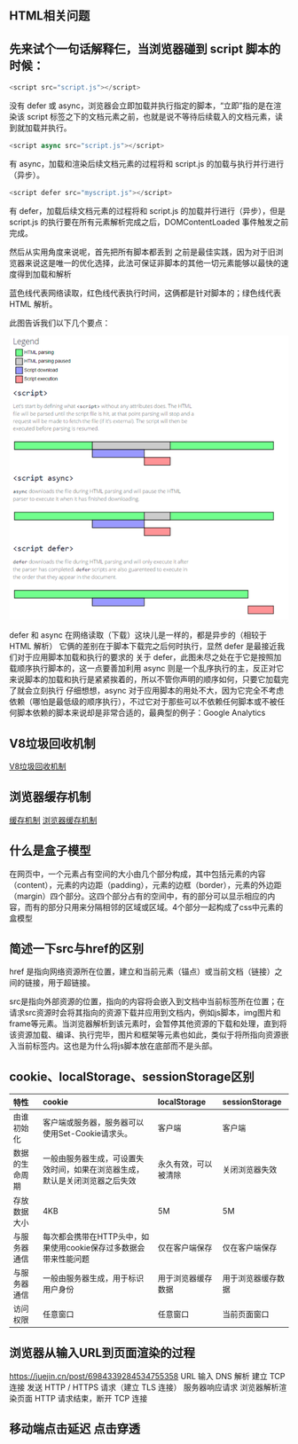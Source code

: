 ## HTML相关问题
## 先来试个一句话解释仨，当浏览器碰到 script 脚本的时候：
```js
<script src="script.js"></script>
```

没有 defer 或 async，浏览器会立即加载并执行指定的脚本，“立即”指的是在渲染该 script 标签之下的文档元素之前，也就是说不等待后续载入的文档元素，读到就加载并执行。

```js
<script async src="script.js"></script>
```

有 async，加载和渲染后续文档元素的过程将和 script.js 的加载与执行并行进行（异步）。

```js
<script defer src="myscript.js"></script>
```

有 defer，加载后续文档元素的过程将和 script.js 的加载并行进行（异步），但是 script.js 的执行要在所有元素解析完成之后，DOMContentLoaded 事件触发之前完成。

然后从实用角度来说呢，首先把所有脚本都丢到 </body> 之前是最佳实践，因为对于旧浏览器来说这是唯一的优化选择，此法可保证非脚本的其他一切元素能够以最快的速度得到加载和解析

蓝色线代表网络读取，红色线代表执行时间，这俩都是针对脚本的；绿色线代表 HTML 解析。

此图告诉我们以下几个要点：

<img class="zoom-imgs" src="./.vuepress/public/async_defer.png" alt="解析图片">

defer 和 async 在网络读取（下载）这块儿是一样的，都是异步的（相较于 HTML 解析）
它俩的差别在于脚本下载完之后何时执行，显然 defer 是最接近我们对于应用脚本加载和执行的要求的
关于 defer，此图未尽之处在于它是按照加载顺序执行脚本的，这一点要善加利用
async 则是一个乱序执行的主，反正对它来说脚本的加载和执行是紧紧挨着的，所以不管你声明的顺序如何，只要它加载完了就会立刻执行
仔细想想，async 对于应用脚本的用处不大，因为它完全不考虑依赖（哪怕是最低级的顺序执行），不过它对于那些可以不依赖任何脚本或不被任何脚本依赖的脚本来说却是非常合适的，最典型的例子：Google Analytics
[](https://segmentfault.com/q/1010000000640869)

## V8垃圾回收机制
[V8垃圾回收机制](https://segmentfault.com/a/1190000025129635)

## 浏览器缓存机制
[缓存机制](https://www.cnblogs.com/suihang/p/12855345.html)
[浏览器缓存机制](https://www.jianshu.com/p/54cc04190252)

## 什么是盒子模型
在网页中，一个元素占有空间的大小由几个部分构成，其中包括元素的内容（content），元素的内边距（padding），元素的边框（border），元素的外边距（margin）四个部分。这四个部分占有的空间中，有的部分可以显示相应的内容，而有的部分只用来分隔相邻的区域或区域。4个部分一起构成了css中元素的盒模型

## 简述一下src与href的区别
href 是指向网络资源所在位置，建立和当前元素（锚点）或当前文档（链接）之间的链接，用于超链接。

src是指向外部资源的位置，指向的内容将会嵌入到文档中当前标签所在位置；在请求src资源时会将其指向的资源下载并应用到文档内，例如js脚本，img图片和frame等元素。当浏览器解析到该元素时，会暂停其他资源的下载和处理，直到将该资源加载、编译、执行完毕，图片和框架等元素也如此，类似于将所指向资源嵌入当前标签内。这也是为什么将js脚本放在底部而不是头部。

## cookie、localStorage、sessionStorage区别

| 特性 | cookie  | localStorage | sessionStorage |
|:--|:--|:--|:--|
| 由谁初始化 | 客户端或服务器，服务器可以使用Set-Cookie请求头。 | 客户端 |  客户端|
| 数据的生命周期 |一般由服务器生成，可设置失效时间，如果在浏览器生成，默认是关闭浏览器之后失效  |永久有效，可以被清除 | 关闭浏览器失效 |
| 存放数据大小 | 4KB | 5M | 5M |
| 与服务器通信 | 每次都会携带在HTTP头中，如果使用cookie保存过多数据会带来性能问题	 | 仅在客户端保存 | 仅在客户端保存 |
|  与服务器通信| 一般由服务器生成，用于标识用户身份 | 用于浏览器缓存数据 |用于浏览器缓存数据  |
|  访问权限| 任意窗口 | 任意窗口 | 当前页面窗口 |\

## 浏览器从输入URL到页面渲染的过程
https://juejin.cn/post/6984339284534755358
URL 输入
DNS 解析
建立 TCP 连接
发送 HTTP / HTTPS 请求（建立 TLS 连接）
服务器响应请求
浏览器解析渲染页面
HTTP 请求结束，断开 TCP 连接

## 移动端点击延迟 点击穿透
